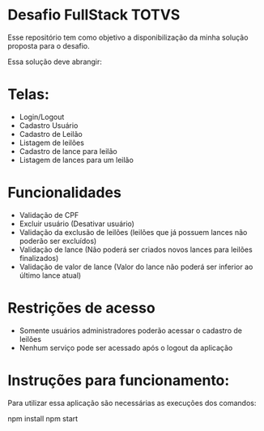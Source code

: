 # Desafio FullStack TOTVS

Esse repositório tem como objetivo a disponibilização da minha solução proposta para o desafio.

Essa solução deve abrangir:

# Telas:
- Login/Logout
- Cadastro Usuário
- Cadastro de Leilão
- Listagem de leilões
- Cadastro de lance para leilão
- Listagem de lances para um leilão

# Funcionalidades
- Validação de CPF 
- Excluir usuário (Desativar usuário)
- Validação da exclusão de leilões (leilões que já possuem lances não poderão ser excluídos)
- Validação de lance (Não poderá ser criados novos lances para leilões finalizados)
- Validação de valor de lance (Valor do lance não poderá ser inferior ao último lance atual)

# Restrições de acesso
- Somente usuários administradores poderão acessar o cadastro de leilões
- Nenhum serviço pode ser acessado após o logout da aplicação

# Instruções para funcionamento:

Para utilizar essa aplicação são necessárias as execuções dos comandos:

npm install
npm start